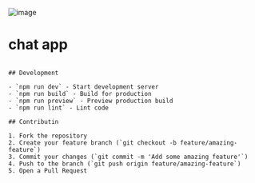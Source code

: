 ![image](https://github.com/user-attachments/assets/7dc0cf88-1b43-4ff1-be9c-58df501995e1)




# chat app 
   ```

## Development

- `npm run dev` - Start development server
- `npm run build` - Build for production
- `npm run preview` - Preview production build
- `npm run lint` - Lint code

## Contributin

1. Fork the repository
2. Create your feature branch (`git checkout -b feature/amazing-feature`)
3. Commit your changes (`git commit -m 'Add some amazing feature'`)
4. Push to the branch (`git push origin feature/amazing-feature`)
5. Open a Pull Request



